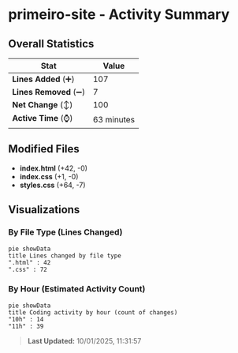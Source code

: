 # primeiro-site - Activity Summary 

## Overall Statistics

| Stat                   | Value                                                             |
| ---------------------- | ----------------------------------------------------------------- |
| **Lines Added** (➕)   | 107                                          |
| **Lines Removed** (➖) | 7                                        |
| **Net Change** (↕)    | 100                |
| **Active Time** (⌚)   | 63 minutes |


## Modified Files
- **index.html** (+42, -0)
- **index.css** (+1, -0)
- **styles.css** (+64, -7)

## Visualizations

### By File Type (Lines Changed)

```mermaid
pie showData
title Lines changed by file type
".html" : 42
".css" : 72
```

### By Hour (Estimated Activity Count)

```mermaid
pie showData
title Coding activity by hour (count of changes)
"10h" : 14
"11h" : 39
```


> **Last Updated:** 10/01/2025, 11:31:57